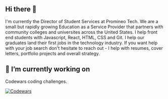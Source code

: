 ## Hi there 👋

I'm currently the Director of Student Services at Promineo Tech. We are a small but rapidly growing Education as a Service Provider that partners with
community colleges and universites across the United States. I help front end students with Javascript, React, HTML, CSS and Git. I help our graduates land their first jobs in the technology industry. If you want help with your job search don't hesitate to reach out - I help with resumes, cover letters, portfolio projects and overall strategy.

## 🔭 I’m currently working on 

Codewars coding challenges. 

[![Codewars](https://www.codewars.com/users/blentz/badges/large)](https://www.codewars.com/users/blentz 'My Honor Badge')





<!--
**blentz100/blentz100** is a ✨ _special_ ✨ repository because its `README.md` (this file) appears on your GitHub profile.

Here are some ideas to get you started:


- 🌱 I’m currently learning ...
- 👯 I’m looking to collaborate on ...
- 🤔 I’m looking for help with ...
- 💬 Ask me about ...
- 📫 How to reach me: ...
- 😄 Pronouns: ...
- ⚡ Fun fact: ...
-->
